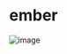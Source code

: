 # ember
![image](https://github.com/UZ9/ember/assets/36551149/f715c569-0f49-42b6-b313-0b6c71be63b7)


